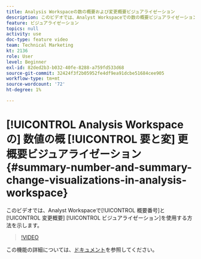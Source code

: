 ```yaml
---
title: Analysis Workspaceの数の概要および変更概要ビジュアライゼーション
description: このビデオでは、Analyst Workspaceでの数の概要ビジュアライゼーションと変更の概要ビジュアライゼーションの使用方法を示します。
feature: ビジュアライゼーション
topics: null
activity: use
doc-type: feature video
team: Technical Marketing
kt: 2136
role: User
level: Beginner
exl-id: 82ded2b3-b032-40fe-8288-a759fd533d68
source-git-commit: 32424f3f2b05952fe4df9ea91dcbe51684cee905
workflow-type: tm+mt
source-wordcount: '72'
ht-degree: 1%

---
```


# [!UICONTROL Analysis Workspaceの] 数値の概 [!UICONTROL 要と変]  更概要ビジュアライゼーション {#summary-number-and-summary-change-visualizations-in-analysis-workspace}

このビデオでは、Analyst Workspaceで[!UICONTROL 概要番号]と[!UICONTROL 変更概要] [!UICONTROL ビジュアライゼーション]を使用する方法を示します。

>[!VIDEO](https://video.tv.adobe.com/v/23992/?quality=12)

この機能の詳細については、[ドキュメント](https://marketing.adobe.com/resources/help/en_US/analytics/analysis-workspace/summary-number-change.html)を参照してください。

